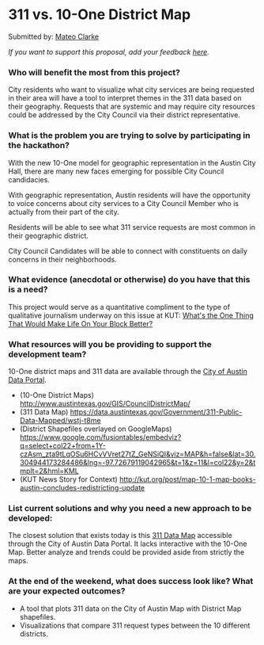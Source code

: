 # 311 vs. 10-One District Map

Submitted by: [Mateo Clarke](https://github.com/mateoclarke)

*If you want to support this proposal, add your feedback [here](https://github.com/open-austin/hackathon-ideas/issues/8).*



### Who will benefit the most from this project?

City residents who want to visualize what city services are being requested in their area will have a tool to interpret themes in the 311 data based on their geography. Requests that are systemic and may require city resources could be addressed by the City Council via their district representative.


### What is the problem you are trying to solve by participating in the hackathon?

With the new 10-One model for geographic representation in the Austin City Hall, there are many new faces emerging for possible City Council candidacies.

With geographic representation, Austin residents will have the opportunity to voice concerns about city services to a City Council Member who is actually from their part of the city.

Residents will be able to see what 311 service requests are most common in their geographic district.

City Council Candidates will be able to connect with constituents on daily concerns in their neighborhoods.


### What evidence (anecdotal or otherwise) do you have that this is a need?

This project would serve as a quantitative compliment to the type of qualitative journalism underway on this issue at KUT: [What's the One Thing That Would Make Life On Your Block Better?](http://kut.org/post/austin-whats-one-thing-would-make-life-your-block-better)


### What resources will you be providing to support the development team?

10-One district maps and 311 data are available through the [City of Austin Data Portal](data.ausintexas.gov).

* (10-One District Maps) <http://www.austintexas.gov/GIS/CouncilDistrictMap/>
* (311 Data Map) <https://data.austintexas.gov/Government/311-Public-Data-Mapped/wstj-t8me>
* (District Shapefiles overlayed on GoogleMaps) <https://www.google.com/fusiontables/embedviz?q=select+col22+from+1Y-czAsm_zta9tLqOSu6HCvVVret27tZ_GeNSiQI&viz=MAP&h=false&lat=30.304944173284486&lng=-97.72679119042965&t=1&z=11&l=col22&y=2&tmplt=2&hml=KML>
* (KUT News Story for Context) <http://kut.org/post/map-10-1-map-books-austin-concludes-redistricting-update>

### List current solutions and why you need a new approach to be developed:

The closest solution that exists today is this [311 Data Map](https://data.austintexas.gov/Government/311-Public-Data-Mapped/wstj-t8me) accessible through the City of Austin Data Portal. It lacks interactive with the 10-One Map. Better analyze and trends could be provided aside from strictly the maps.


### At the end of the weekend, what does success look like? What are your expected outcomes?

* A tool that plots 311 data on the City of Austin Map with District Map shapefiles.
* Visualizations that compare 311 request types between the 10 different districts.

